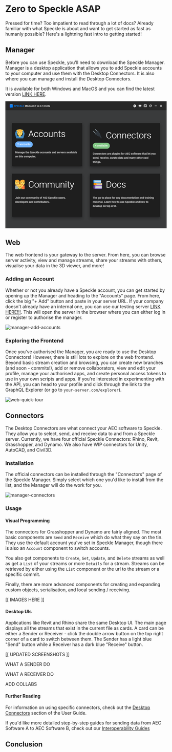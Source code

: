 # Zero to Speckle ASAP

Pressed for time? Too impatient to read through a lot of docs? Already familiar with what Speckle is about and want to get started as fast as humanly possible? Here's a lightning fast intro to getting started!

## Manager

Before you can use Speckle, you'll need to download the Speckle Manager. Manager is a desktop application that allows you to add Speckle accounts to your computer and use them with the Desktop Connectors. It is also where you can manage and install the Desktop Connectors.

It is available for both Windows and MacOS and you can find the latest version [LINK HERE]().

![speckle manager home page](../.vuepress/public/assets/manager.png)

## Web

The web frontend is your gateway to the server. From here, you can browse server activity, view and manage streams, share your streams with others, visualise your data in the 3D viewer, and more!

### Adding an Account

Whether or not you already have a Speckle account, you can get started by opening up the Manager and heading to the "Accounts" page. From here, click the big "+ Add" button and paste in your server URL. If your company doesn't already have an internal one, you can use our testing server [LINK HERE!!!](). This will open the server in the browser where you can either log in or register to authorise the manager.

![manager-add-accounts](https://user-images.githubusercontent.com/7717434/106609140-2c07ba80-655d-11eb-9728-d59b850ac9a2.gif)

### Exploring the Frontend

Once you've authorised the Manager, you are ready to use the Desktop Connectors! However, there is still lots to explore on the web frontend. Beyond basic stream creation and browsing, you can create new branches (and soon - commits!), add or remove collaborators, view and edit your profile, manage your authorised apps, and create personal access tokens to use in your own scripts and apps. If you're interested in experimenting with the API, you can head to your profile and click through the link to the GraphQL Explorer (or go to `your-server.com/explorer`).

![web-quick-tour](https://user-images.githubusercontent.com/7717434/106624436-90cb1100-656d-11eb-8da1-e413d676a7a6.gif)


## Connectors

The Desktop Connectors are what connect your AEC software to Speckle. They allow you to select, send, and receive data to and from a Speckle server. Currently, we have four official Speckle Connectors: Rhino, Revit, Grasshopper, and Dynamo. We also have WIP connectors for Unity, AutoCAD, and Civil3D.

### Installation

The official connectors can be installed through the "Connectors" page of the Speckle Manager. Simply select which one you'd like to install from the list, and the Manager will do the work for you.

![manager-connectors](https://user-images.githubusercontent.com/7717434/106609134-2b6f2400-655d-11eb-8d2a-1730115e3bc7.gif)

### Usage

#### Visual Programming

The connectors for Grasshopper and Dynamo are fairly aligned. The most basic components are `Send` and `Receive` which do what they say on the tin. They use the default account you've set in Speckle Manager, though there is also an `Account` component to switch accounts.

You also get components to `Create`, `Get`, `Update`, and `Delete` streams as well as get a `List` of your streams or more `Details` for a stream. Streams can be retrieved by either using the `List` component or the url to the stream or a specific commit.

Finally, there are more advanced components for creating and expanding custom objects, serialisation, and local sending / receiving.

[[ IMAGES HERE ]]

#### Desktop UIs

Applications like Revit and Rhino share the same Desktop UI. The main page displays all the streams that exist in the current file as cards. A card can be either a Sender or Receiver - click the double arrow button on the top right corner of a card to switch between them. The Sender has a light blue "Send" button while a Receiver has a dark blue "Receive" button. 

[[ UPDATED SCREENSHOTS ]]

WHAT A SENDER DO

WHAT A RECEIVER DO

ADD COLLABS

#### Further Reading

For information on using specific connectors, check out the [Desktop Connectors](/user/connectors) section of the User Guide.

If you'd like more detailed step-by-step guides for sending data from AEC Software A to AEC Software B, check out our [Interoperability Guides](/user/interoperability)

## Conclusion

